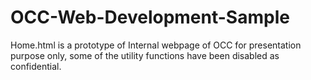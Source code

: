 # OCC-Web-Development-Sample
Home.html is a prototype of Internal webpage of OCC for presentation purpose only, some of the utility functions have been disabled as confidential.  
